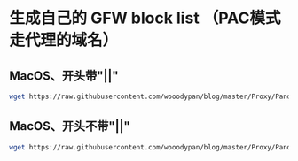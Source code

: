 # 生成自己的 GFW block list （PAC模式走代理的域名）

## MacOS、开头带"||"

``` sh
wget https://raw.githubusercontent.com/wooodypan/blog/master/Proxy/PandaImageURL.txt && sed -e 's/^/||/' PandaImageURL.txt > myGFWList.txt
```

## MacOS、开头不带"||"

``` sh
wget https://raw.githubusercontent.com/wooodypan/blog/master/Proxy/PandaImageURL.txt
```
